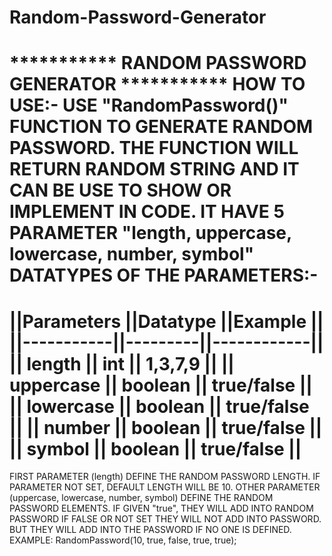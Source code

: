 # Random-Password-Generator
***********  RANDOM PASSWORD GENERATOR  ***********
HOW TO USE:-
USE "RandomPassword()" FUNCTION TO GENERATE RANDOM PASSWORD.
THE FUNCTION WILL RETURN RANDOM STRING AND IT CAN BE USE TO SHOW OR IMPLEMENT IN CODE.
IT HAVE 5 PARAMETER "length, uppercase, lowercase, number, symbol"
DATATYPES OF THE PARAMETERS:-
========================================
||Parameters ||Datatype ||Example     ||
||-----------||---------||------------||
|| length    || int     || 1,3,7,9    ||
|| uppercase || boolean || true/false ||
|| lowercase || boolean || true/false ||
|| number    || boolean || true/false ||
|| symbol    || boolean || true/false ||
========================================
FIRST PARAMETER (length) DEFINE THE RANDOM PASSWORD LENGTH. IF PARAMETER NOT SET, DEFAULT LENGTH WILL BE 10.
OTHER PARAMETER (uppercase, lowercase, number, symbol) DEFINE THE RANDOM PASSWORD ELEMENTS. IF GIVEN "true", THEY WILL ADD INTO RANDOM PASSWORD IF FALSE OR NOT SET THEY WILL NOT ADD INTO PASSWORD. BUT THEY WILL ADD INTO THE PASSWORD IF NO ONE IS DEFINED.
EXAMPLE:
RandomPassword(10, true, false, true, true);
